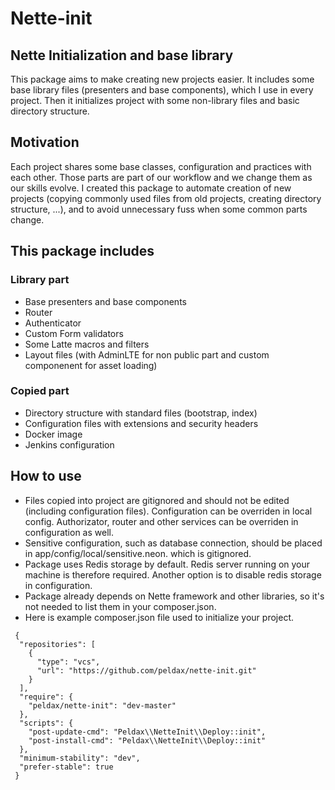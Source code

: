 # Nette-init

## Nette Initialization and base library

This package aims to make creating new projects easier. It includes some base library files (presenters and base components), which I use in every project. Then it initializes project with some non-library files and basic directory structure.

## Motivation

Each project shares some base classes, configuration and practices with each other. Those parts are part of our workflow and we change them as our skills evolve. I created this package to automate creation of new projects (copying commonly used files from old projects, creating directory structure, ...), and to avoid unnecessary fuss when some common parts change.

## This package includes 

### Library part

- Base presenters and base components
- Router
- Authenticator
- Custom Form validators
- Some Latte macros and filters
- Layout files (with AdminLTE for non public part and custom componenent for asset loading)

### Copied part

- Directory structure with standard files (bootstrap, index)
- Configuration files with extensions and security headers
- Docker image
- Jenkins configuration

## How to use

- Files copied into project are gitignored and should not be edited (including configuration files). Configuration can be overriden in local config. Authorizator, router and other services can be overriden in configuration as well.
- Sensitive configuration, such as database connection, should be placed in app/config/local/sensitive.neon. which is gitignored.
- Package uses Redis storage by default. Redis server running on your machine is therefore required. Another option is to disable redis storage in configuration.
- Package already depends on Nette framework and other libraries, so it's not needed to list them in your composer.json.
- Here is example composer.json file used to initialize your project.

```
 {
  "repositories": [
    {
      "type": "vcs",
      "url": "https://github.com/peldax/nette-init.git"
    }
  ],
  "require": {
    "peldax/nette-init": "dev-master"
  },
  "scripts": {
    "post-update-cmd": "Peldax\\NetteInit\\Deploy::init",
    "post-install-cmd": "Peldax\\NetteInit\\Deploy::init"
  },
  "minimum-stability": "dev",
  "prefer-stable": true
 }
```
